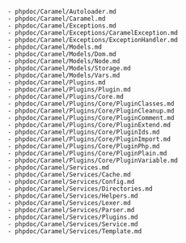    - phpdoc/Caramel/Autoloader.md
    - phpdoc/Caramel/Caramel.md
    - phpdoc/Caramel/Exceptions.md
    - phpdoc/Caramel/Exceptions/CaramelException.md
    - phpdoc/Caramel/Exceptions/ExceptionHandler.md
    - phpdoc/Caramel/Models.md
    - phpdoc/Caramel/Models/Dom.md
    - phpdoc/Caramel/Models/Node.md
    - phpdoc/Caramel/Models/Storage.md
    - phpdoc/Caramel/Models/Vars.md
    - phpdoc/Caramel/Plugins.md
    - phpdoc/Caramel/Plugins/Plugin.md
    - phpdoc/Caramel/Plugins/Core.md
    - phpdoc/Caramel/Plugins/Core/PluginClasses.md
    - phpdoc/Caramel/Plugins/Core/PluginCleanup.md
    - phpdoc/Caramel/Plugins/Core/PluginComment.md
    - phpdoc/Caramel/Plugins/Core/PluginExtend.md
    - phpdoc/Caramel/Plugins/Core/PluginIds.md
    - phpdoc/Caramel/Plugins/Core/PluginImport.md
    - phpdoc/Caramel/Plugins/Core/PluginPhp.md
    - phpdoc/Caramel/Plugins/Core/PluginPlain.md
    - phpdoc/Caramel/Plugins/Core/PluginVariable.md
    - phpdoc/Caramel/Services.md
    - phpdoc/Caramel/Services/Cache.md
    - phpdoc/Caramel/Services/Config.md
    - phpdoc/Caramel/Services/Directories.md
    - phpdoc/Caramel/Services/Helpers.md
    - phpdoc/Caramel/Services/Lexer.md
    - phpdoc/Caramel/Services/Parser.md
    - phpdoc/Caramel/Services/Plugins.md
    - phpdoc/Caramel/Services/Service.md
    - phpdoc/Caramel/Services/Template.md
